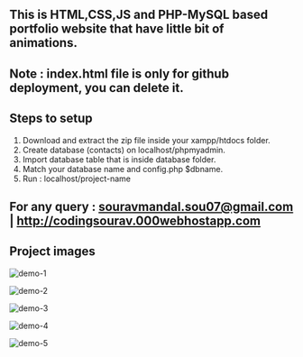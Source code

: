 ## This is HTML,CSS,JS and PHP-MySQL based portfolio website that have little bit of animations.
## Note : index.html file is only for github deployment, you can delete it.

## Steps to setup
1. Download and extract the zip file  inside your xampp/htdocs folder.
2. Create database (contacts) on localhost/phpmyadmin.
4. Import database table that is inside database folder.
3. Match your database name and config.php $dbname.
5. Run : localhost/project-name

## For any query : souravmandal.sou07@gmail.com | http://codingsourav.000webhostapp.com

## Project images
![demo-1](https://github.com/SouravMandal07/Portfolio-demo/assets/86459723/a6beab2c-aaea-4ad9-8abb-c52344f2231e)

![demo-2](https://github.com/SouravMandal07/Portfolio-demo/assets/86459723/a1ff4315-fb10-4203-9cb9-356ef7f070d5)

![demo-3](https://github.com/SouravMandal07/Portfolio-demo/assets/86459723/19984c34-27ae-48f8-a306-9ba50474981b)

![demo-4](https://github.com/SouravMandal07/Portfolio-demo/assets/86459723/94bc6f3b-806c-46bb-9f4b-0ae7d68dbc7e)

![demo-5](https://github.com/SouravMandal07/Portfolio-demo/assets/86459723/cbcdffdb-5e73-4e4d-9d22-2e06539d9ddb)
